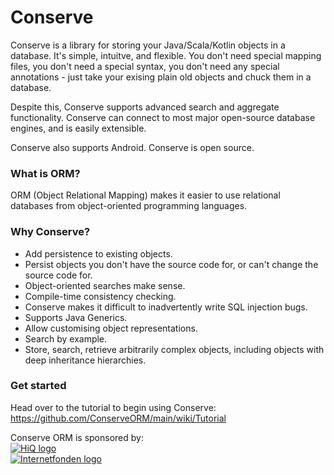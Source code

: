 Conserve 
====
Conserve is a library for storing your Java/Scala/Kotlin objects in a database. It's simple, intuitve, and flexible.
You don't need special mapping files, you don't need a special syntax, you don't need any special annotations - just take your exising plain old objects and chuck them in a database. 

Despite this, Conserve supports advanced search and aggregate functionality. 
Conserve can connect to most major open-source database engines, and is easily extensible.

Conserve also supports Android. Conserve is open source. 

### What is ORM?
ORM (Object Relational Mapping) makes it easier to use relational databases from object-oriented programming languages.

### Why Conserve?

* Add persistence to existing objects.
* Persist objects you don't have the source code for, or can't change the source code for.
* Object-oriented searches make sense.
* Compile-time consistency checking.
* Conserve makes it difficult to inadvertently write SQL injection bugs.
* Supports Java Generics.
* Allow customising object representations.
* Search by example.
* Store, search, retrieve arbitrarily complex objects, including objects with deep inheritance hierarchies.


### Get started
Head over to the tutorial to begin using Conserve:  
https://github.com/ConserveORM/main/wiki/Tutorial

Conserve ORM is sponsored by:<br/>
[![HiQ logo](http://i.imgur.com/9CGsTv6.png)](http://hiq.se/)<br/>
[![Internetfonden logo](http://i.imgur.com/1rgwzHg.png)](https://www.internetfonden.se/)<br/>
